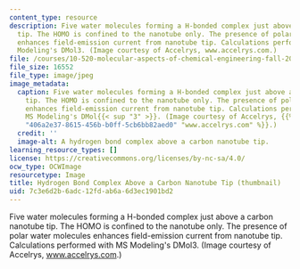 ```yaml
---
content_type: resource
description: Five water molecules forming a H-bonded complex just above a carbon nanotube
  tip. The HOMO is confined to the nanotube only. The presence of polar water molecules
  enhances field-emission current from nanotube tip. Calculations performed with MS
  Modeling's DMol3. (Image courtesy of Accelrys, www.accelrys.com.)
file: /courses/10-520-molecular-aspects-of-chemical-engineering-fall-2004/7c3e6d2b6adc12fdab6a6d3ec1901bd2_10-520f04-th.jpg
file_size: 16552
file_type: image/jpeg
image_metadata:
  caption: Five water molecules forming a H-bonded complex just above a carbon nanotube
    tip. The HOMO is confined to the nanotube only. The presence of polar water molecules
    enhances field-emission current from nanotube tip. Calculations performed with
    MS Modeling's DMol{{< sup "3" >}}. (Image courtesy of Accelrys, {{% resource_link
    "406a2e37-8615-456b-b0ff-5cb6bb82aed0" "www.accelrys.com" %}}.)
  credit: ''
  image-alt: A hydrogen bond complex above a carbon nanotube tip.
learning_resource_types: []
license: https://creativecommons.org/licenses/by-nc-sa/4.0/
ocw_type: OCWImage
resourcetype: Image
title: Hydrogen Bond Complex Above a Carbon Nanotube Tip (thumbnail)
uid: 7c3e6d2b-6adc-12fd-ab6a-6d3ec1901bd2
---
```

Five water molecules forming a H-bonded complex just above a carbon nanotube tip. The HOMO is confined to the nanotube only. The presence of polar water molecules enhances field-emission current from nanotube tip. Calculations performed with MS Modeling's DMol3. (Image courtesy of Accelrys, www.accelrys.com.)